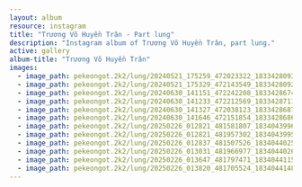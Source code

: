 ```yaml
---
layout: album
resource: instagram
title: "Trương Võ Huyền Trân - Part lung"
description: "Instagram album of Trương Võ Huyền Trân, part lung."
active: gallery
album-title: "Trương Võ Huyền Trân"
images:
  - image_path: pekeongot.2k2/lung/20240521_175259_472023322_18334280932159460_467778026769177851_n.jpg
  - image_path: pekeongot.2k2/lung/20240521_175329_472143549_18334280923159460_420477843211290915_n.jpg
  - image_path: pekeongot.2k2/lung/20240630_141151_472242208_18334286740159460_6302569039214510293_n.jpg
  - image_path: pekeongot.2k2/lung/20240630_141233_472212569_18334287118159460_8868234077766295413_n.jpg
  - image_path: pekeongot.2k2/lung/20240630_141327_472038123_18334286878159460_6255813268228583764_n.jpg
  - image_path: pekeongot.2k2/lung/20240630_141646_472151854_18334286863159460_479025243170940034_n.jpg
  - image_path: pekeongot.2k2/lung/20250226_012821_481581807_18340439968159460_286958161034202861_n.jpg
  - image_path: pekeongot.2k2/lung/20250226_012821_481957302_18340439959159460_2074329335348951620_n.jpg
  - image_path: pekeongot.2k2/lung/20250226_012837_481507526_18340440250159460_7621696797356816375_n.jpg
  - image_path: pekeongot.2k2/lung/20250226_013031_481966977_18340440268159460_7722904189033150305_n.jpg
  - image_path: pekeongot.2k2/lung/20250226_013647_481797471_18340441159159460_7079985276278300868_n.jpg
  - image_path: pekeongot.2k2/lung/20250226_013820_481705524_18340441480159460_7448859879098293317_n.jpg
---
```

